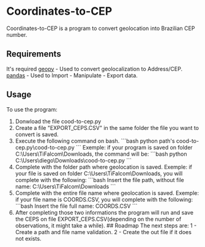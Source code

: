 # Coordinates-to-CEP

Coordinates-to-CEP is a program to convert geolocation into Brazilian CEP number.

## Requirements

It's required 
[geopy](https://pypi.org/project/geopy/) - Used to convert geolocalization to Address/CEP.
[pandas](https://pypi.org/project/pandas/) - Used to Import - Manipulate - Export data.


## Usage

To use the program:
<ol>
  <li>Donwload the file cood-to-cep.py<li\>
  <li>Create a file "EXPORT_CEPS.CSV" in the same folder the file you want to convert is saved.<li\>
  <li>Execute the following command on bash.<li\>
  ```bash
    python path's cood-to-cep.py\cood-to-cep.py
  ```
  Exemple: if your program is saved on folder C:\Users\TiFalcom\Downloads, the command will be:
  ```bash
    python C:\Users\diego\Downloads\cood-to-cep.py
  ```
  <li>Complete with the folder path where geolocation is saved.<li\>
  Exemple: if your file is saved on folder C:\Users\TiFalcom\Downloads, you will complete with the following:
  ```bash
    Insert the file path, without file name: C:\Users\TiFalcom\Downloads
  ```
  <li>Complete with the entire file name where geolocation is saved.<li\>
  Exemple: if your file name is COORDS.CSV, you will complete with the following:
  ```bash
    Insert the file full name: COORDS.CSV
  ```
  <li>After completing those two informations the program will run and save the CEPS on file EXPORT_CEPS.CSV(depending on the number of observations, it might take a while).<li\>
<ol\>
## Roadmap
The next steps are:
  1 - Create a path and file name validation.
  2 - Create the out file if it does not exists.
